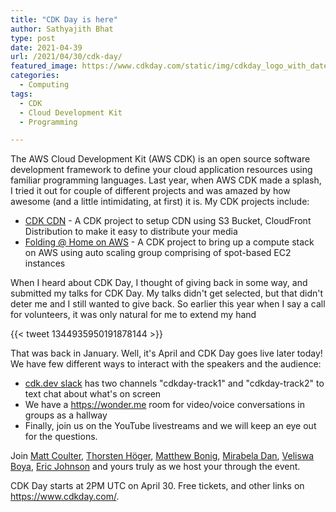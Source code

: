 ```yaml
---
title: "CDK Day is here"
author: Sathyajith Bhat
type: post
date: 2021-04-39
url: /2021/04/30/cdk-day/
featured_image: https://www.cdkday.com/static/img/cdkday_logo_with_date.png
categories: 
  - Computing
tags:
  - CDK
  - Cloud Development Kit
  - Programming

---
```


The AWS Cloud Development Kit (AWS CDK) is an open source software development framework to define your cloud application resources using familiar programming languages. Last year, when AWS CDK made a splash, I tried it out for couple of different projects and was amazed by how awesome (and a little intimidating, at first) it is. My CDK projects include:

- [CDK CDN](https://github.com/SathyaBhat/cdk-cdn) - A CDK project to setup CDN using S3 Bucket, CloudFront Distribution to make it easy to distribute your media
- [Folding @ Home on AWS](https://github.com/SathyaBhat/folding-aws) - A CDK project to bring up a compute stack on AWS using auto scaling group comprising of spot-based EC2 instances

When I heard about CDK Day, I thought of giving back in some way, and submitted my talks for CDK Day. My talks didn't get selected, but that didn't deter me and I still wanted to give back. So earlier this year when I say a call for volunteers, it was only natural for me to extend my hand

{{< tweet 1344935950191878144 >}}

That was back in January. Well, it's April and CDK Day goes live later today! We have few different ways to interact with the speakers and the audience:

- [cdk.dev slack](https://cdk.dev/posts) has two channels "cdkday-track1" and "cdkday-track2" to text chat about what's on screen
- We have a https://wonder.me room for video/voice conversations in groups as a hallway
- Finally, join us on the YouTube livestreams and we will keep an eye out for the questions.

Join [Matt Coulter](https://twitter.com/NIDeveloper), [Thorsten Höger](https://twitter.com/hoegertn), [Matthew Bonig](https://twitter.com/mattbonig), [Mirabela Dan](https://twitter.com/mirabeladd), [Veliswa Boya](https://twitter.com/Vel12171), [Eric Johnson](https://twitter.com/edjgeek) and yours truly as we host your through the event.

CDK Day starts at 2PM UTC on April 30. Free tickets, and other links on https://www.cdkday.com/.